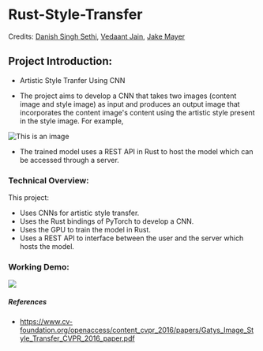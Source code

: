 # Rust-Style-Transfer

Credits: <a href="https://github.com/DSS3113">Danish Singh Sethi</a>, <a href="https://github.com/ethvedbitdesjan">Vedaant Jain</a>, <a href="https://github.com/henopied">Jake Mayer</a>

## Project Introduction: 

- Artistic Style Tranfer Using CNN

- The project aims to develop a CNN that takes two images (content image and style image) as input and produces an output image that incorporates the content image's content using the artistic style present in the style image. For example,

![This is an image](https://2.bp.blogspot.com/-kV4SKTFlWQk/WA6n82yFFJI/AAAAAAAABWY/9GcePSQZ7qcY95b7zVnCBR4ABWR7K2o4gCLcB/s1600/image04.png)

- The trained model uses a REST API in Rust to host the model which can be accessed through a server.

### Technical Overview:
This project:
- Uses CNNs for artistic style transfer.
- Uses the Rust bindings of PyTorch to develop a CNN.
- Uses the GPU to train the model in Rust.
- Uses a REST API to interface between the user and the server which hosts the model.

### Working Demo:


![](https://user-images.githubusercontent.com/50327599/214757930-e589995f-d3be-4bfe-8dd2-11a5de4b00e8.gif)



##### References
- https://www.cv-foundation.org/openaccess/content_cvpr_2016/papers/Gatys_Image_Style_Transfer_CVPR_2016_paper.pdf
